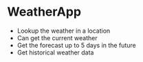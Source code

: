 # WeatherApp
- Lookup the weather in a location
- Can get the current weather 
- Get the forecast up to 5 days in the future
- Get historical weather data
